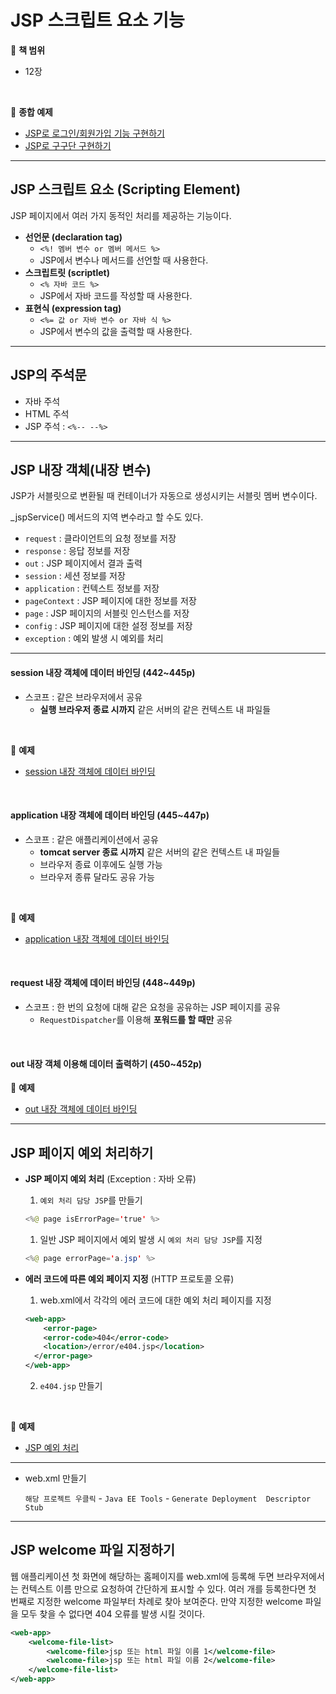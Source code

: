 # JSP 스크립트 요소 기능

:milky_way: **책 범위**
- 12장

<br>

:milky_way: **종합 예제**
- [JSP로 로그인/회원가입 기능 구현하기](./test/login_and_logout)
- [JSP로 구구단 구현하기](./test/times_table)

---

## JSP 스크립트 요소 (Scripting Element)

JSP 페이지에서 여러 가지 동적인 처리를 제공하는 기능이다.

- **선언문 (declaration tag)**
    - `<%! 멤버 변수 or 멤버 메서드 %>`
    - JSP에서 변수나 메서드를 선언할 때 사용한다.
- **스크립트릿 (scriptlet)**
    - `<% 자바 코드 %>`
    - JSP에서 자바 코드를 작성할 때 사용한다.
- **표현식 (expression tag)**
    - `<%= 값 or 자바 변수 or 자바 식 %>`
    - JSP에서 변수의 값을 출력할 때 사용한다.

---

## JSP의 주석문

- 자바 주석
- HTML 주석
- JSP 주석 : `<%-- --%>`

---

## JSP 내장 객체(내장 변수)

JSP가 서블릿으로 변환될 때 컨테이너가 자동으로 생성시키는 서블릿 멤버 변수이다.

_jspService() 메서드의 지역 변수라고 할 수도 있다.

- `request` : 클라이언트의 요청 정보를 저장
- `response` : 응답 정보를 저장
- `out` : JSP 페이지에서 결과 출력
- `session` : 세션 정보를 저장
- `application` : 컨텍스트 정보를 저장
- `pageContext` : JSP 페이지에 대한 정보를 저장
- `page` : JSP 페이지의 서블릿 인스턴스를 저장
- `config` : JSP 페이지에 대한 설정 정보를 저장
- `exception` : 예외 발생 시 예외를 처리

---
#### session 내장 객체에 데이터 바인딩 (442~445p)

- 스코프 : 같은 브라우저에서 공유
    - **실행 브라우저 종료 시까지** 같은 서버의 같은 컨텍스트 내 파일들
<br>

:milky_way: **예제**
- [session 내장 객체에 데이터 바인딩](./test/session)

<br>

#### application 내장 객체에 데이터 바인딩 (445~447p)

- 스코프 : 같은 애플리케이션에서 공유
    - **tomcat server 종료 시까지** 같은 서버의 같은 컨텍스트 내 파일들
    - 브라우저 종료 이후에도 실행 가능
    - 브라우저 종류 달라도 공유 가능
<br>

:milky_way: **예제**
- [application 내장 객체에 데이터 바인딩](./test/application)

<br>

#### request 내장 객체에 데이터 바인딩 (448~449p)

- 스코프 : 한 번의 요청에 대해 같은 요청을 공유하는 JSP 페이지를 공유
    - `RequestDispatcher`를 이용해 **포워드를 할 때만** 공유

<br>

#### out 내장 객체 이용해 데이터 출력하기 (450~452p)

:milky_way: **예제**
- [out 내장 객체에 데이터 바인딩](./test/out)

---

## JSP 페이지 예외 처리하기

- **JSP 페이지 예외 처리** (Exception : 자바 오류)
    1. `예외 처리 담당 JSP`를 만들기
    
    ```java
    <%@ page isErrorPage='true' %>
    ```
    
    1. 일반 JSP 페이지에서 예외 발생 시 `예외 처리 담당 JSP`를 지정
    
    ```java
    <%@ page errorPage='a.jsp' %>
    ```
    
- **에러 코드에 따른 예외 페이지 지정** (HTTP 프로토콜 오류)
    1. web.xml에서 각각의 에러 코드에 대한 예외 처리 페이지를 지정
    
    ```xml
    <web-app>	
    	<error-page>
      	<error-code>404</error-code>
      	<location>/error/e404.jsp</location>
      </error-page>
    </web-app>
    ```
    2. `e404.jsp` 만들기
    
<br>

:milky_way: **예제**
- [JSP 예외 처리](./test/error)

---

- web.xml 만들기
    
    `해당 프로젝트 우클릭` - `Java EE Tools` - `Generate Deployment  Descriptor Stub`
    
---

## JSP welcome 파일 지정하기

웹 애플리케이션 첫 화면에 해당하는 홈페이지를 web.xml에 등록해 두면 브라우저에서는 컨텍스트 이름 만으로 요청하여 간단하게 표시할 수 있다. 여러 개를 등록한다면 첫 번째로 지정한 welcome 파일부터 차례로 찾아 보여준다. 만약 지정한 welcome 파일을 모두 찾을 수 없다면 404 오류를 발생 시킬 것이다.

```xml
<web-app>
	<welcome-file-list>
		<welcome-file>jsp 또는 html 파일 이름 1</welcome-file>
		<welcome-file>jsp 또는 html 파일 이름 2</welcome-file>
	</welcome-file-list>
</web-app>
```